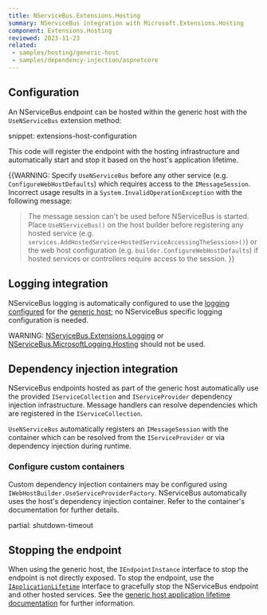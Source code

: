 ```yaml
---
title: NServiceBus.Extensions.Hosting
summary: NServiceBus integration with Microsoft.Extensions.Hosting
component: Extensions.Hosting
reviewed: 2023-11-23
related:
 - samples/hosting/generic-host
 - samples/dependency-injection/aspnetcore
---
```


## Configuration

An NServiceBus endpoint can be hosted within the generic host with the `UseNServiceBus` extension method:

snippet: extensions-host-configuration

This code will register the endpoint with the hosting infrastructure and automatically start and stop it based on the host's application lifetime.

{{WARNING:
Specify `UseNServiceBus` before any other service (e.g. `ConfigureWebHostDefaults`) which requires access to the `IMessageSession`. Incorrect usage results in a `System.InvalidOperationException` with the following message:
> The message session can't be used before NServiceBus is started. Place `UseNServiceBus()` on the host builder before registering any hosted service (e.g. `services.AddHostedService<HostedServiceAccessingTheSession>()`) or the web host configuration (e.g. `builder.ConfigureWebHostDefaults`) if hosted services or controllers require access to the session.
}}

## Logging integration

NServiceBus logging is automatically configured to use the [logging configured](https://docs.microsoft.com/en-us/aspnet/core/fundamentals/logging) for the [generic host](https://docs.microsoft.com/en-us/aspnet/core/fundamentals/host/generic-host); no NServiceBus specific logging configuration is needed.

WARNING: [NServiceBus.Extensions.Logging](/nservicebus/logging/extensions-logging.md) or [NServiceBus.MicrosoftLogging.Hosting](https://www.nuget.org/packages/NServiceBus.MicrosoftLogging.Hosting) should not be used.

## Dependency injection integration

NServiceBus endpoints hosted as part of the generic host automatically use the provided `IServiceCollection` and `IServiceProvider` dependency injection infrastructure. Message handlers can resolve dependencies which are registered in the `IServiceCollection`.

`UseNServiceBus` automatically registers an `IMessageSession` with the container which can be resolved from the `IServiceProvider` or via dependency injection during runtime.

### Configure custom containers

Custom dependency injection containers may be configured using `IWebHostBuilder.UseServiceProviderFactory`. NServiceBus automatically uses the host's dependency injection container. Refer to the container's documentation for further details.

partial: shutdown-timeout

## Stopping the endpoint

When using the generic host, the `IEndpointInstance` interface to stop the endpoint is not directly exposed. To stop the endpoint, use the [`IApplicationLifetime`](https://learn.microsoft.com/en-us/dotnet/api/microsoft.extensions.hosting.ihostapplicationlifetime) interface to gracefully stop the NServiceBus endpoint and other hosted services. See the [generic host application lifetime documentation](https://learn.microsoft.com/en-us/aspnet/core/fundamentals/host/generic-host#ihostapplicationlifetime) for further information.

